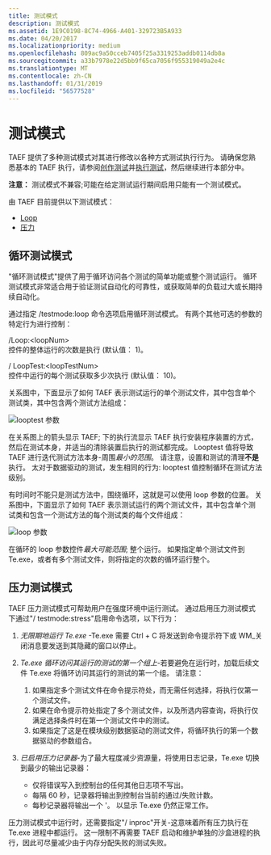 ```yaml
---
title: 测试模式
description: 测试模式
ms.assetid: 1E9C0198-8C74-4966-A401-329723B5A933
ms.date: 04/20/2017
ms.localizationpriority: medium
ms.openlocfilehash: 809ac9a50cceb7405f25a3319253addb0114db8a
ms.sourcegitcommit: a33b7978e22d5bb9f65ca7056f955319049a2e4c
ms.translationtype: MT
ms.contentlocale: zh-CN
ms.lasthandoff: 01/31/2019
ms.locfileid: "56577528"
---
```

# <a name="test-modes"></a>测试模式


TAEF 提供了多种测试模式对其进行修改以各种方式测试执行行为。 请确保您熟悉基本的 TAEF 执行，请参阅[创作测试](authoring-tests.md)并[执行测试](executing-tests.md)，然后继续进行本部分中。

**注意：** 测试模式不兼容;可能在给定测试运行期间启用只能有一个测试模式。

由 TAEF 目前提供以下测试模式：

-   [Loop](#loop)
-   [压力](#stress)

## <a name="span-idloopspanspan-idloopspanloop-test-mode"></a><span id="loop"></span><span id="LOOP"></span>循环测试模式


"循环测试模式"提供了用于循环访问各个测试的简单功能或整个测试运行。 循环测试模式非常适合用于验证测试自动化的可靠性，或获取简单的负载过大或长期持续自动化。

通过指定 /testmode:loop 命令选项启用循环测试模式。 有两个其他可选的参数的特定行为进行控制：

<span id="_Loop__loopNum_"></span><span id="_loop__loopnum_"></span><span id="_LOOP__LOOPNUM_"></span>/Loop:&lt;loopNum&gt;  
控件的整体运行的次数是执行 (默认值： 1)。

<span id="_LoopTest__loopTestNum_"></span><span id="_looptest__looptestnum_"></span><span id="_LOOPTEST__LOOPTESTNUM_"></span>/ LoopTest:&lt;loopTestNum&gt;  
控件中运行的每个测试获取多少次执行 (默认值： 10)。

关系图中，下面显示了如何 TAEF 表示测试运行的单个测试文件，其中包含单个测试类，其中包含两个测试方法组成：

![looptest 参数](images/looptestmode-looptest.png)

在关系图上的箭头显示 TAEF; 下的执行流显示 TAEF 执行安装程序装置的方式，然后在测试本身，并适当的清除装置后执行的测试都完成。 Looptest 值将导致 TAEF 进行迭代测试方法本身-周围*最小的范围*。 请注意，设置和测试的清理**不是**执行。 太对于数据驱动的测试，发生相同的行为: looptest 值控制循环在测试方法级别。

有时间时不能只是测试方法中，围绕循环，这就是可以使用 loop 参数的位置。 关系图中，下面显示了如何 TAEF 表示测试运行的两个测试文件，其中包含单个测试类和包含一个测试方法的每个测试类的每个文件组成：

![loop 参数](images/looptestmode-loop.png)

在循环的 loop 参数控件*最大可能范围*; 整个运行。 如果指定单个测试文件到 Te.exe，或者有多个测试文件，则将指定的次数的循环运行整个。

## <a name="span-idstressspanspan-idstressspanstress-test-mode"></a><span id="stress"></span><span id="STRESS"></span>压力测试模式


TAEF 压力测试模式可帮助用户在强度环境中运行测试。 通过启用压力测试模式下通过"/ testmode:stress"启用命令选项，以下行为：

1.  *无限期地运行 Te.exe* -Te.exe 需要 Ctrl + C 将发送到命令提示符下或 WM\_关闭消息要发送到其隐藏的窗口以停止。
2.  *Te.exe 循环访问其运行的测试的第一个组上*-若要避免在运行时，加载后续文件 Te.exe 将循环访问其运行的测试的第一个组。 请注意：
    1.  如果指定多个测试文件在命令提示符处，而无需任何选择，将执行仅第一个测试文件。
    2.  如果在命令提示符处指定了多个测试文件，以及所选内容查询，将执行仅满足选择条件时在第一个测试文件中的测试。
    3.  如果指定了这是在模块级别数据驱动的测试文件，将循环执行的第一个数据驱动的参数组合。

3.  *已启用压力记录器*-为了最大程度减少资源量，将使用日志记录，Te.exe 切换到最少的输出记录器：
    -   仅将错误写入到控制台的任何其他日志项不写出。
    -   每隔 60 秒，记录器将输出到控制台当前的通过/失败计数。
    -   每秒记录器将输出一个 '。 以显示 Te.exe 仍然正常工作。

压力测试模式中运行时，还需要指定"/ inproc"开关-这意味着所有压力执行在 Te.exe 进程中都运行。 这一限制不再需要 TAEF 启动和维护单独的沙盒进程的执行，因此可尽量减少由于内存分配失败的测试失败。

 

 





